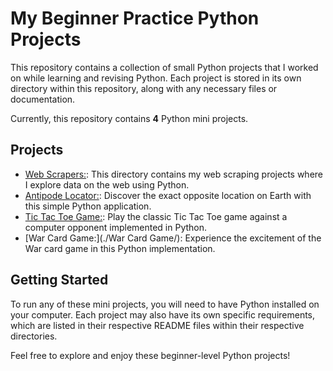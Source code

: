 # My Beginner Practice Python Projects

This repository contains a collection of small Python projects that I worked on while learning and revising Python. Each project is stored in its own directory within this repository, along with any necessary files or documentation.

Currently, this repository contains **4** Python mini projects.

## Projects

- [Web Scrapers:](./webscrapers/): This directory contains my web scraping projects where I explore data on the web using Python.
- [Antipode Locator:](./Antipode-Locator/): Discover the exact opposite location on Earth with this simple Python application.
- [Tic Tac Toe Game:](./TicTacToe-Game/): Play the classic Tic Tac Toe game against a computer opponent implemented in Python.
- [War Card Game:](./War Card Game/): Experience the excitement of the War card game in this Python implementation.

## Getting Started

To run any of these mini projects, you will need to have Python installed on your computer. Each project may also have its own specific requirements, which are listed in their respective README files within their respective directories.

Feel free to explore and enjoy these beginner-level Python projects!
